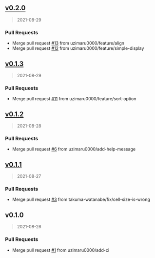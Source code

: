 
<a name="v0.2.0"></a>
## [v0.2.0](https://github.com/uzimaru0000/tv/compare/v0.1.3...v0.2.0)

> 2021-08-29

### Pull Requests

* Merge pull request [#13](https://github.com/uzimaru0000/tv/issues/13) from uzimaru0000/feature/align
* Merge pull request [#12](https://github.com/uzimaru0000/tv/issues/12) from uzimaru0000/feature/simple-display


<a name="v0.1.3"></a>
## [v0.1.3](https://github.com/uzimaru0000/tv/compare/v0.1.2...v0.1.3)

> 2021-08-29

### Pull Requests

* Merge pull request [#11](https://github.com/uzimaru0000/tv/issues/11) from uzimaru0000/feature/sort-option


<a name="v0.1.2"></a>
## [v0.1.2](https://github.com/uzimaru0000/tv/compare/v0.1.1...v0.1.2)

> 2021-08-28

### Pull Requests

* Merge pull request [#6](https://github.com/uzimaru0000/tv/issues/6) from uzimaru0000/add-help-message


<a name="v0.1.1"></a>
## [v0.1.1](https://github.com/uzimaru0000/tv/compare/v0.1.0...v0.1.1)

> 2021-08-27

### Pull Requests

* Merge pull request [#3](https://github.com/uzimaru0000/tv/issues/3) from takuma-watanabe/fix/cell-size-is-wrong


<a name="v0.1.0"></a>
## v0.1.0

> 2021-08-26

### Pull Requests

* Merge pull request [#1](https://github.com/uzimaru0000/tv/issues/1) from uzimaru0000/add-ci

